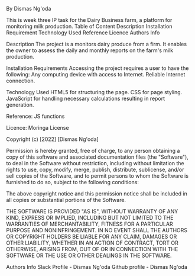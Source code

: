 By Dismas Ng'oda

This is week three IP task for the Dairy Business farm, a platform for monitoring milk production.
Table of Content
Description 
Installation Requirement 
Technology Used 
Reference 
Licence 
Authors Info

Description 
The project is a monitors dairy produce from a firm. It enables the owner to assess the daily and monthly reports on the farm's milk production.

Installation Requirements 
Accessing the project requires a user to have the following: Any computing device with access to Internet.
Reliable Internet connection.

Technology Used
HTML5 for structuring the page. 
CSS for page styling.
JavaScript for handling necessary calculations resulting in report generation.

Reference: JS functions

Licence: Moringa License

Copyright (c) [2022] [Dismas Ng'oda]

Permission is hereby granted, free of charge, to any person obtaining a copy of this software and associated documentation files (the "Software"), to deal in the Software without restriction, including without limitation the rights to use, copy, modify, merge, publish, distribute, sublicense, and/or sell copies of the Software, and to permit persons to whom the Software is furnished to do so, subject to the following conditions:

The above copyright notice and this permission notice shall be included in all copies or substantial portions of the Software.

THE SOFTWARE IS PROVIDED "AS IS", WITHOUT WARRANTY OF ANY KIND, EXPRESS OR IMPLIED, INCLUDING BUT NOT LIMITED TO THE WARRANTIES OF MERCHANTABILITY, FITNESS FOR A PARTICULAR PURPOSE AND NONINFRINGEMENT. IN NO EVENT SHALL THE AUTHORS OR COPYRIGHT HOLDERS BE LIABLE FOR ANY CLAIM, DAMAGES OR OTHER LIABILITY, WHETHER IN AN ACTION OF CONTRACT, TORT OR OTHERWISE, ARISING FROM, OUT OF OR IN CONNECTION WITH THE SOFTWARE OR THE USE OR OTHER DEALINGS IN THE SOFTWARE.

Authors Info
Slack Profile - Dismas Ng'oda 
Github profile - Dismas Ng'oda
